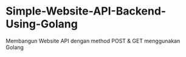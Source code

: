 # Simple-Website-API-Backend-Using-Golang
Membangun Website API dengan method POST &amp; GET menggunakan Golang

